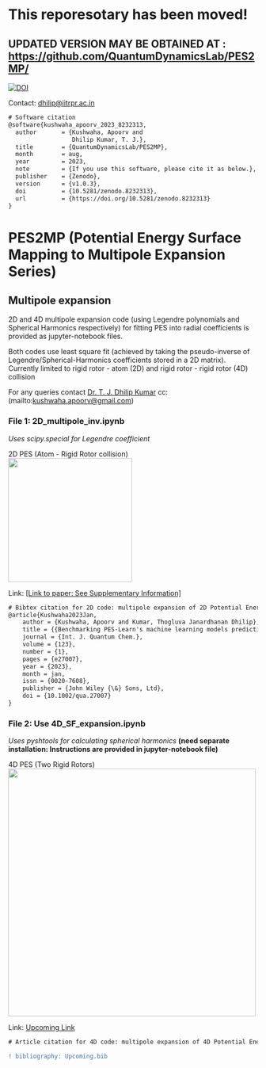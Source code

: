 # This reporesotary has been moved!
## UPDATED VERSION MAY BE OBTAINED AT : https://github.com/QuantumDynamicsLab/PES2MP/

[![DOI](https://zenodo.org/badge/DOI/10.5281/zenodo.8232313.svg)](https://doi.org/10.5281/zenodo.8232313) <br>

Contact: dhilip@iitrpr.ac.in

```diff
# Software citation
@software{kushwaha_apoorv_2023_8232313,
  author       = {Kushwaha, Apoorv and
                  Dhilip Kumar, T. J.},
  title        = {QuantumDynamicsLab/PES2MP},
  month        = aug,
  year         = 2023,
  note         = {If you use this software, please cite it as below.},
  publisher    = {Zenodo},
  version      = {v1.0.3},
  doi          = {10.5281/zenodo.8232313},
  url          = {https://doi.org/10.5281/zenodo.8232313}
}
```

# PES2MP (Potential Energy Surface Mapping to Multipole Expansion Series)
## Multipole expansion
2D and 4D multipole expansion code (using Legendre polynomials and Spherical Harmonics respectively) 
for fitting PES into radial coefficients is provided as jupyter-notebook files. <br />

Both codes use least square fit (achieved by taking the pseudo-inverse of Legendre/Spherical-Harmonics coefficients stored in a 2D matrix).<br />
Currently limited to rigid rotor - atom (2D) and rigid rotor - rigid rotor (4D) collision

For any queries contact [Dr. T. J. Dhilip Kumar](mailto:dhilip@iitrpr.ac.in) cc: (mailto:kushwaha.apoorv@gmail.com)<br />

### File 1: 2D_multipole_inv.ipynb
_Uses scipy.special for Legendre coefficient_

2D PES (Atom - Rigid Rotor collision)<br />
<img src="https://github.com/apoorv-kushwaha/Multipole/blob/main/jacobi22.png" width="250">

Link: [[Link to paper: See Supplementary Information]](https://doi.org/10.1002/qua.27007) 

```diff 
# Bibtex citation for 2D code: multipole expansion of 2D Potential Energy Surface
@article{Kushwaha2023Jan,
	author = {Kushwaha, Apoorv and Kumar, Thogluva Janardhanan Dhilip},
	title = {{Benchmarking PES-Learn's machine learning models predicting accurate potential energy surface for quantum scattering}},
	journal = {Int. J. Quantum Chem.},
	volume = {123},
	number = {1},
	pages = {e27007},
	year = {2023},
	month = jan,
	issn = {0020-7608},
	publisher = {John Wiley {\&} Sons, Ltd},
	doi = {10.1002/qua.27007}
}
```

### File 2: Use 4D_SF_expansion.ipynb

_Uses pyshtools for calculating spherical harmonics_
**(need separate installation: Instructions are provided in jupyter-notebook file)<br />**

4D PES (Two Rigid Rotors)<br />
<img src="https://github.com/apoorv-kushwaha/Multipole/blob/main/jac_final.png" width="500">

Link: [Upcoming Link]() 

```diff
# Article citation for 4D code: multipole expansion of 4D Potential Energy Surface

! bibliography: Upcoming.bib
```
